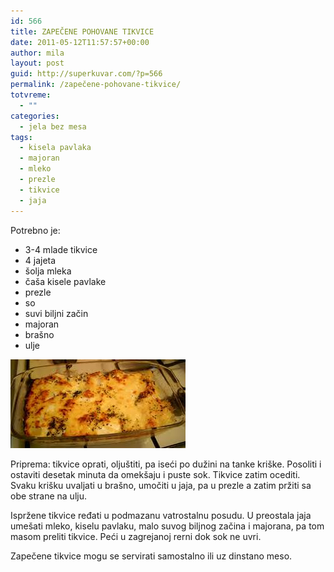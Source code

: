 ```yaml
---
id: 566
title: ZAPEČENE POHOVANE TIKVICE
date: 2011-05-12T11:57:57+00:00
author: mila
layout: post
guid: http://superkuvar.com/?p=566
permalink: /zapečene-pohovane-tikvice/
totvreme:
  - ""
categories:
  - jela bez mesa
tags:
  - kisela pavlaka
  - majoran
  - mleko
  - prezle
  - tikvice
  - jaja
---
```

Potrebno je:

  * 3-4 mlade tikvice
  * 4 jajeta
  * šolja mleka
  * čaša kisele pavlake
  * prezle
  * so
  * suvi biljni začin
  * majoran
  * brašno
  * ulje

<img class="alignnone size-full wp-image-607" title="zapecenepohovanetikvice" src="/wp-content/uploads/2011/05/zapecenepohovanetikvice1.jpg" alt="" width="280" height="142" /> 

Priprema: tikvice oprati, oljuštiti, pa iseći po dužini na tanke kriške. Posoliti i ostaviti desetak minuta da omekšaju i puste sok. Tikvice zatim ocediti. Svaku krišku uvaljati u brašno, umočiti u jaja, pa u prezle a zatim pržiti sa obe strane na ulju.

Ispržene tikvice ređati u podmazanu vatrostalnu posudu. U preostala jaja umešati mleko, kiselu pavlaku, malo suvog biljnog začina i majorana, pa tom masom preliti tikvice. Peći u zagrejanoj rerni dok sok ne uvri.

Zapečene tikvice mogu se servirati samostalno ili uz dinstano meso.